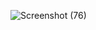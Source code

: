 ![Screenshot (76)](https://user-images.githubusercontent.com/108901980/231782186-bc599025-f078-43be-a9da-a0475909c7a3.png)
